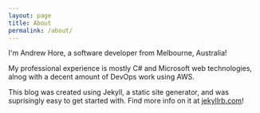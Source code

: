 ```yaml
---
layout: page
title: About
permalink: /about/
---
```

I'm Andrew Hore, a software developer from Melbourne, Australia!

My professional experience is mostly C# and Microsoft web technologies, alnog with a decent amount of DevOps work using AWS.

This blog was created using Jekyll, a static site generator, and was suprisingly easy to get started with. Find more info on it at [jekyllrb.com](https://jekyllrb.com/)!